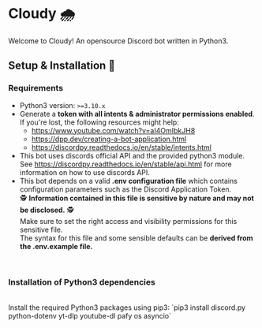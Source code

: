 # Cloudy 🌧️
Welcome to Cloudy!
An opensource Discord bot written in Python3.

## Setup & Installation 🚀

### Requirements
- Python3 version: `>=3.10.x`
- Generate a **token with all intents & administrator permissions enabled**.<br>If you're lost, the following resources might help:
    - https://www.youtube.com/watch?v=aI4OmIbkJH8
    - https://dpp.dev/creating-a-bot-application.html
    - https://discordpy.readthedocs.io/en/stable/intents.html
- This bot uses discords official API and the provided python3 module.<br>See https://discordpy.readthedocs.io/en/stable/api.html for more information on how to use discords API.
- This bot depends on a valid **.env configuration file** which contains configuration parameters such as the Discord Application Token.
  <br> 🕵️ **Information contained in this file is sensitive by nature and may not be disclosed.** 🕵️
  <br> Make sure to set the right access and visibility permissions for this sensitive file. 
  <br> The syntax for this file and some sensible defaults can be **derived from the .env.example file.**
<br>

### Installation of Python3 dependencies
<br>
Install the required Python3 packages using pip3:
`pip3 install discord.py python-dotenv yt-dlp youtube-dl pafy os asyncio`
